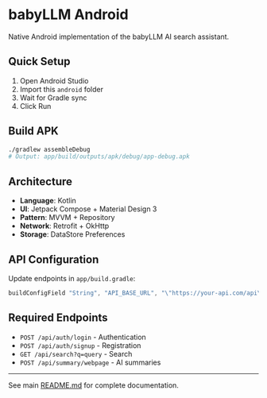 # babyLLM Android

Native Android implementation of the babyLLM AI search assistant.

## Quick Setup

1. Open Android Studio
2. Import this `android` folder
3. Wait for Gradle sync
4. Click Run

## Build APK

```bash
./gradlew assembleDebug
# Output: app/build/outputs/apk/debug/app-debug.apk
```

## Architecture

- **Language**: Kotlin
- **UI**: Jetpack Compose + Material Design 3
- **Pattern**: MVVM + Repository
- **Network**: Retrofit + OkHttp
- **Storage**: DataStore Preferences

## API Configuration

Update endpoints in `app/build.gradle`:
```gradle
buildConfigField "String", "API_BASE_URL", "\"https://your-api.com/api\""
```

## Required Endpoints
- `POST /api/auth/login` - Authentication
- `POST /api/auth/signup` - Registration  
- `GET /api/search?q=query` - Search
- `POST /api/summary/webpage` - AI summaries

---

See main [README.md](../README.md) for complete documentation.
